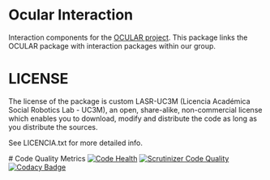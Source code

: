 # Ocular Interaction

Interaction components for the [OCULAR project](https://github.com/UC3MSocialRobots/ocular).
This package links the OCULAR package with interaction packages within our group.

# LICENSE

The license of the package is custom LASR-UC3M (Licencia Académica Social Robotics Lab - UC3M), 
an open, share-alike, non-commercial license which enables you to download, modify and distribute the code as long as you distribute the sources.

See LICENCIA.txt for more detailed info.

# Code Quality Metrics
[![Code Health](https://landscape.io/github/UC3MSocialRobots/ocular_project/rosbuild-devel/landscape.svg?style=flat)](https://landscape.io/github/UC3MSocialRobots/ocular_project/rosbuild-devel)
[![Scrutinizer Code Quality](https://scrutinizer-ci.com/g/UC3MSocialRobots/ocular_project/badges/quality-score.png?b=rosbuild-devel)](https://scrutinizer-ci.com/g/UC3MSocialRobots/ocular_project/?branch=rosbuild-devel)
[![Codacy Badge](https://www.codacy.com/project/badge/b66d2d41cd214bc487d4da41754f0427)](https://www.codacy.com/public/vgonpa/ocular_interaction)
